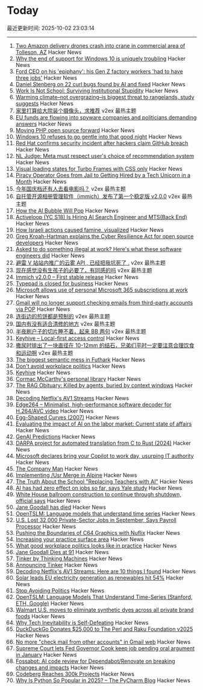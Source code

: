 # Today

最近更新时间: 2025-10-02 23:03:14

--- 
1. [Two Amazon delivery drones crash into crane in commercial area of Tolleson, AZ](https://www.abc15.com/news/region-west-valley/tolleson/two-amazon-delivery-drones-crash-into-crane-in-commercial-area-of-tolleson) Hacker News
2. [Why the end of support for Windows 10 is uniquely troubling](https://pirg.org/articles/why-the-end-of-support-for-windows-10-is-uniquely-troubling/) Hacker News
3. [Ford CEO on his 'epiphany': his Gen Z factory workers 'had to have three jobs'](https://finance.yahoo.com/news/ford-ceo-epiphany-talking-gen-161600158.html) Hacker News
4. [Daniel Stenberg on 22 curl bugs found by AI and fixed](https://mastodon.social/@bagder/115241241075258997) Hacker News
5. [Work Is Not School: Surviving Institutional Stupidity](https://www.leadingsapiens.com/surviving-institutional-stupidity/) Hacker News
6. [Warming climate–not overgrazing–is biggest threat to rangelands, study suggests](https://phys.org/news/2025-09-climate-overgrazing-biggest-threat-rangelands.html) Hacker News
7. [家里打算给大院装个摄像头，求推荐](https://www.v2ex.com/t/1163121) v2ex 最热主题
8. [EU funds are flowing into spyware companies and politicians demanding answers](https://www.theregister.com/2025/10/02/eu_spyware_funding/) Hacker News
9. [Moving PHP open source forward](https://blog.jetbrains.com/phpstorm/2025/10/moving-php-open-source-forward/) Hacker News
10. [Windows 10 refuses to go gentle into that good night](https://www.theregister.com/2025/10/02/windows_10_statcounter/) Hacker News
11. [Red Hat confirms security incident after hackers claim GitHub breach](https://www.bleepingcomputer.com/news/security/red-hat-confirms-security-incident-after-hackers-claim-github-breach/) Hacker News
12. [NL Judge: Meta must respect user's choice of recommendation system](https://www.bitsoffreedom.nl/2025/10/02/judge-in-the-bits-of-freedom-vs-meta-lawsuit-meta-must-respect-users-choice/) Hacker News
13. [Visual loading states for Turbo Frames with CSS only](https://railsdesigner.com/visual-loading-turbo-frames/) Hacker News
14. [Piracy Operator Goes from Jail to Getting Hired by a Tech Unicorn in a Month](https://torrentfreak.com/sports-piracy-operator-goes-from-jail-to-getting-hired-by-a-tech-unicorn-in-a-month/) Hacker News
15. [今年国庆档还有人去看电影吗？](https://www.v2ex.com/t/1163132) v2ex 最热主题
16. [自托管开源相册管理软件（immich）发布了第一个稳定版 v2.0.0](https://www.v2ex.com/t/1163110) v2ex 最热主题
17. [How the AI Bubble Will Pop](https://www.derekthompson.org/p/this-is-how-the-ai-bubble-will-pop) Hacker News
18. [Activeloop (YC S18) Is Hiring AI Search Engineer and MTS(Back End)](https://careers.activeloop.ai/) Hacker News
19. [How Israeli actions caused famine, visualized](https://www.cnn.com/2025/10/02/middleeast/gaza-famine-causes-vis-intl) Hacker News
20. [Greg Kroah-Hartman explains the Cyber Resilience Act for open source developers](https://www.theregister.com/2025/09/30/cyber_reiliance_act_opinion_column/) Hacker News
21. [Asked to do something illegal at work? Here's what these software engineers did](https://blog.pragmaticengineer.com/asked-to-do-something-illegal-at-work/) Hacker News
22. [避雷 V 站站内推广的云雾 API , 已经把我坑死了 .](https://www.v2ex.com/t/1163131) v2ex 最热主题
23. [现在感觉没有生孩子的必要了，有同感的吗](https://www.v2ex.com/t/1163097) v2ex 最热主题
24. [Immich v2.0.0 – First stable release](https://github.com/immich-app/immich/discussions/22546) Hacker News
25. [Typepad is closed for business](https://www.typepad.com) Hacker News
26. [Microsoft allows use of personal Microsoft 365 subscriptions at work](https://www.theregister.com/2025/10/01/microsoft_consumer_copilot_corporate/) Hacker News
27. [Gmail will no longer support checking emails from third-party accounts via POP](https://support.google.com/mail/answer/16604719?hl=en) Hacker News
28. [连街边的煎饼都是预制的](https://www.v2ex.com/t/1163112) v2ex 最热主题
29. [国内有没有适合清修的地方](https://www.v2ex.com/t/1163111) v2ex 最热主题
30. [半夜刷户子的切片睡不着，起来 BB 两句](https://www.v2ex.com/t/1163102) v2ex 最热主题
31. [Keyhive – Local-first access control](https://www.inkandswitch.com/keyhive/notebook/) Hacker News
32. [撒尿时排出了一块直径在 10-12mm 的结石，兄弟们平时一定要注意合理饮食和运动啊](https://www.v2ex.com/t/1163103) v2ex 最热主题
33. [The biggest semantic mess in Futhark](https://futhark-lang.org/blog/2025-09-26-the-biggest-semantic-mess.html) Hacker News
34. [Don't avoid workplace politics](https://terriblesoftware.org/2025/10/01/stop-avoiding-politics/) Hacker News
35. [Keyhive](https://www.inkandswitch.com/keyhive/notebook/) Hacker News
36. [Cormac McCarthy's personal library](https://www.smithsonianmag.com/arts-culture/two-years-cormac-mccarthys-death-rare-access-to-personal-library-reveals-man-behind-myth-180987150/) Hacker News
37. [The RAG Obituary: Killed by agents, buried by context windows](https://www.nicolasbustamante.com/p/the-rag-obituary-killed-by-agents) Hacker News
38. [Decoding Netflix's AV1 Streams](https://singhkays.com/blog/netflix-av1-decode/) Hacker News
39. [Edge264 – Minimalist, high-performance software decoder for H.264/AVC video](https://github.com/tvlabs/edge264) Hacker News
40. [Egg-Shaped Curves (2007)](https://nyjp07.com/index_egg_E.html) Hacker News
41. [Evaluating the impact of AI on the labor market: Current state of affairs](https://budgetlab.yale.edu/research/evaluating-impact-ai-labor-market-current-state-affairs) Hacker News
42. [GenAI Predictions](https://www.tbray.org/ongoing/When/202x/2025/09/26/GenAI-Predictions) Hacker News
43. [DARPA project for automated translation from C to Rust (2024)](https://www.darpa.mil/news/2024/memory-safety-vulnerabilities) Hacker News
44. [Microsoft declares bring your Copilot to work day, usurping IT authority](https://www.theregister.com/2025/10/01/microsoft_consumer_copilot_corporate/) Hacker News
45. [The Company Man](https://www.lesswrong.com/posts/JH6tJhYpnoCfFqAct/the-company-man) Hacker News
46. [Implementing /Usr Merge in Alpine](https://alpinelinux.org/posts/2025-10-01-usr-merge.html) Hacker News
47. [The Truth About the School "Replacing Teachers with AI"](https://danmeyer.substack.com/p/the-truth-about-2-hour-learning-and) Hacker News
48. [AI has had zero effect on jobs so far, says Yale study](https://www.theregister.com/2025/10/01/ai_isnt_taking_people_jobs/) Hacker News
49. [White House ballroom construction to continue through shutdown, official says](https://abcnews.go.com/Politics/live-updates/trump-admin-live-updates/?id=126029955) Hacker News
50. [Jane Goodall has died](https://www.latimes.com/obituaries/story/2025-10-01/jane-goodall-chimpanzees-dead) Hacker News
51. [OpenTSLM: Language models that understand time series](https://www.opentslm.com/) Hacker News
52. [U.S. Lost 32,000 Private-Sector Jobs in September, Says Payroll Processor](https://www.wsj.com/economy/jobs/u-s-lost-32-000-jobs-in-september-says-payroll-processor-06528340) Hacker News
53. [Pushing the Boundaries of C64 Graphics with Nuflix](https://cobbpg.github.io/articles/nuflix.html) Hacker News
54. [Increasing your practice surface area](https://www.indiehackers.com/post/lifestyle/increasing-your-practice-surface-area-agxYGi9bL0gd1WYYQZAu) Hacker News
55. [What good workplace politics looks like in practice](https://terriblesoftware.org/2025/10/01/stop-avoiding-politics/) Hacker News
56. [Jane Goodall Dies at 91](https://www.latimes.com/obituaries/story/2025-10-01/jane-goodall-chimpanzees-dead) Hacker News
57. [Tinker by Thinking Machines](https://thinkingmachines.ai/tinker/) Hacker News
58. [Announcing Tinker](https://thinkingmachines.ai/blog/announcing-tinker/) Hacker News
59. [Decoding Netflix's AV1 Streams: Here are 10 things I found](https://singhkays.com/blog/netflix-av1-decode/) Hacker News
60. [Solar leads EU electricity generation as renewables hit 54%](https://electrek.co/2025/09/30/solar-leads-eu-electricity-generation-as-renewables-hit-54-percent/) Hacker News
61. [Stop Avoiding Politics](https://terriblesoftware.org/2025/10/01/stop-avoiding-politics/) Hacker News
62. [OpenTSLM: Language Models That Understand Time-Series (Stanford, ETH, Google)](https://www.opentslm.com/) Hacker News
63. [Walmart U.S. moves to eliminate synthetic dyes across all private brand foods](https://corporate.walmart.com/news/2025/10/01/walmart-u-s-moves-to-eliminate-synthetic-dyes-across-all-private-brand-food-products) Hacker News
64. [Why Tech Inevitability is Self-Defeating](https://deviantabstraction.com/2025/09/29/against-the-tech-inevitability/) Hacker News
65. [DuckDuckGo Donates $25,000 to The Perl and Raku Foundation v2025](https://www.perl.com/article/duckduckgo-donates-25-000-to-the-perl-and-raku-foundation-v2025/) Hacker News
66. [No more "check mail from other accounts" in Gmail web](https://support.google.com/mail/answer/16604719?hl=en) Hacker News
67. [Supreme Court lets Fed Governor Cook keep job pending oral argument in January](https://www.cnbc.com/2025/10/01/supreme-court-trump-fed-lisa-cook.html) Hacker News
68. [Fossabot: AI code review for Dependabot/Renovate on breaking changes and impacts](https://fossa.com/blog/fossabot-dependency-upgrade-ai-agent/) Hacker News
69. [Codeberg Reaches 300k Projects](https://codeberg.org/) Hacker News
70. [Why Is Python So Popular in 2025? – The PyCharm Blog](https://blog.jetbrains.com/pycharm/2025/09/why-is-python-so-popular/) Hacker News
